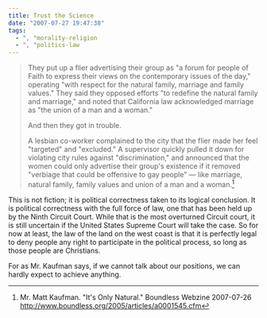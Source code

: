 ```yaml
---
title: Trust the Science
date: "2007-07-27 19:47:38"
tags:
  - ", "morality-religion
  - ", "politics-law
---
```

<blockquote markdown="1">They put up a flier advertising their group as "a forum for people of Faith to express their views on the contemporary issues of the day," operating "with respect for the natural family, marriage and family values." They said they opposed efforts "to redefine the natural family and marriage," and noted that California law acknowledged marriage as "the union of a man and a woman."

And then they got in trouble.

A lesbian co-worker complained to the city that the flier made her feel "targeted" and "excluded." A supervisor quickly pulled it down for violating city rules against "discrimination," and announced that the women could only advertise their group's existence if it removed "verbiage that could be offensive to gay people" — like marriage, natural family, family values and union of a man and a woman.[^pc07271]</blockquote>

This is not fiction; it is political correctness taken to its logical conclusion.  It is political correctness with the full force of law, one that has been held up by the Ninth Circuit Court.  While that is the most overturned Circuit court, it is still uncertain if the United States Supreme Court will take the case.  So for now at least, the law of the land on the west coast is that it is perfectly legal to deny people any right to participate in the political process, so long as those people are Christians. 

For as Mr. Kaufman says, if we cannot talk about our positions, we can hardly expect to achieve anything. 

[^pc07271]: Mr. Matt Kaufman.  "It's Only Natural."  Boundless Webzine 2007-07-26 <http://www.boundless.org/2005/articles/a0001545.cfm>

